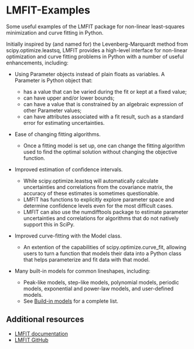 # LMFIT-Examples

Some useful examples of the LMFIT package for non-linear least-squares minimization and curve fitting in Python.

Initially inspired by (and named for) the Levenberg-Marquardt method from scipy.optimize.leastsq, LMFIT provides a high-level interface for non-linear optimization and curve fitting problems in Python with a number of useful enhancements, including:

- Using Parameter objects instead of plain floats as variables. A Parameter is Python object that:
  - has a value that can be varied during the fit or kept at a fixed value;
  - can have upper and/or lower bounds;
  - can have a value that is constrained by an algebraic expression of other Parameter values;
  - can have attributes associated with a fit result, such as a standard error for estimating uncertainties.

- Ease of changing fitting algorithms.
  - Once a fitting model is set up, one can change the fitting algorithm used to find the optimal solution without changing the objective function.

- Improved estimation of confidence intervals.
  - While scipy.optimize.leastsq will automatically calculate uncertainties and correlations from the covariance matrix, the accuracy of these estimates is sometimes questionable.
  - LMFIT has functions to explicitly explore parameter space and determine confidence levels even for the most difficult cases.
  - LMFIT can also use the numdifftools package to estimate parameter uncertainties and correlations for algorithms that do not natively support this in SciPy.

- Improved curve-fitting with the Model class.
  - An extention of the capabilities of scipy.optimize.curve_fit, allowing users to turn a function that models their data into a Python class that helps parameterize and fit data with that model.

- Many built-in models for common lineshapes, including:
  - Peak-like models, step-like models, polynomial models, periodic models, exponential and power-law models, and user-defined models.
  - See [Build-in models](https://lmfit.github.io/lmfit-py/builtin_models.html) for a complete list.

## Additional resources

- [LMFIT documentation](https://lmfit.github.io/lmfit-py/index.html)
- [LMFIT GitHub](https://github.com/lmfit/lmfit-py/)
